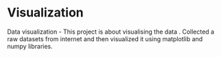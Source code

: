 # Visualization
Data visualization - This project is about visualising the data . Collected a raw datasets from internet and then visualized it using matplotlib and numpy libraries.
